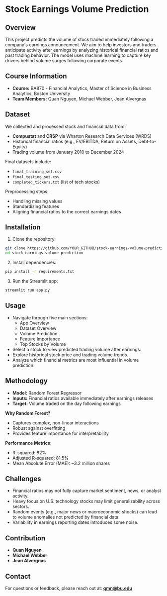 # Stock Earnings Volume Prediction

## Overview
This project predicts the volume of stock traded immediately following a company's earnings announcement. We aim to help investors and traders anticipate activity after earnings by analyzing historical financial ratios and past trading behavior. The model uses machine learning to capture key drivers behind volume surges following corporate events.

## Course Information
- **Course:** BA870 - Financial Analytics, Master of Science in Business Analytics, Boston University
- **Team Members:** Quan Nguyen, Michael Webber, Jean Alvergnas

## Dataset
We collected and processed stock and financial data from:
- **Compustat** and **CRSP** via Wharton Research Data Services (WRDS)
- Historical financial ratios (e.g., EV/EBITDA, Return on Assets, Debt-to-Equity)
- Trading volume from January 2010 to December 2024

Final datasets include:
- `final_training_set.csv`
- `final_testing_set.csv`
- `completed_tickers.txt` (list of tech stocks)

Preprocessing steps:
- Handling missing values
- Standardizing features
- Aligning financial ratios to the correct earnings dates

## Installation
1. Clone the repository:
```bash
git clone https://github.com/YOUR_GITHUB/stock-earnings-volume-prediction.git
cd stock-earnings-volume-prediction
```

2. Install dependencies:
```bash
pip install -r requirements.txt
```

3. Run the Streamlit app:
```bash
streamlit run app.py
```

## Usage
- Navigate through five main sections:
  - App Overview
  - Dataset Overview
  - Volume Prediction
  - Feature Importance
  - Top Stocks by Volume
- Select a stock to view predicted trading volume after earnings.
- Explore historical stock price and trading volume trends.
- Analyze which financial metrics are most influential in volume prediction.

## Methodology
- **Model:** Random Forest Regressor
- **Inputs:** Financial ratios available immediately after earnings releases
- **Target:** Volume traded on the day following earnings

**Why Random Forest?**
- Captures complex, non-linear interactions
- Robust against overfitting
- Provides feature importance for interpretability

**Performance Metrics:**
- R-squared: 82%
- Adjusted R-squared: 81.5%
- Mean Absolute Error (MAE): ~3.2 million shares

## Challenges
- Financial ratios may not fully capture market sentiment, news, or analyst activity.
- Heavy focus on U.S. technology stocks may limit generalizability across sectors.
- Random events (e.g., major news or macroeconomic shocks) can lead to volume anomalies not predicted by financial data.
- Variability in earnings reporting dates introduces some noise.

## Contribution
- **Quan Nguyen** 
- **Michael Webber** 
- **Jean Alvergnas** 

## Contact
For questions or feedback, please reach out at: **qmn@bu.edu**

